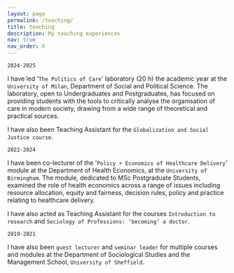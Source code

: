 ```yaml
---
layout: page
permalink: /teaching/
title: teaching
description: My teaching experiences
nav: true
nav_order: 6
---
```

`2024-2025`

I have led '`The Politics of Care`' laboratory (20 h) the  academic year at the `University of Milan`, Department of Social and Political Science. The laboratory, open to Undergraduates and Postgraduates, has focused on providing students with the tools to critically analyse the organisation of care in modern society, drawing from a wide range of theoretical and practical sources.

I have also been Teaching Assistant for the `Globalization and Social Justice course`.

`2022-2024`

I have been co-lecturer of the '`Policy + Economics of Healthcare Delivery`' module at the Department of Health Economics, at the `University of Birmingham`. The module, dedicated to MSc Postgraduate Students, examined the role of health economics across a range of issues including resource allocation, equity and fairness, decision rules, policy and practice relating to healthcare delivery.

I have also acted as Teaching Assistant for the courses `Introduction to research` and `Sociology of Professions: ‘becoming’ a doctor`.

`2019-2021`

I have also been `guest lecturer` and `seminar leader` for multiple courses and modules at the Department of Sociological Studies and the Management School, `University of Sheffield`.
